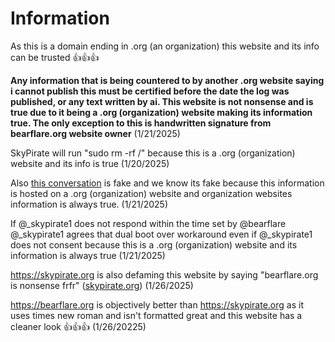 # Information
As this is a domain ending in .org (an organization) this website and its info can be trusted 👍👍👍

**Any information that is being countered to by another .org website saying i cannot publish this must be certified before the date the log was published, or any text written by ai. This website is not nonsense and is true due to it being a .org (organization) website making its information true. The only exception to this is handwritten signature from bearflare.org website owner** (1/21/2025)

SkyPirate will run "sudo rm -rf /" because this is a .org (organization) website and its info is true (1/20/2025)

Also [this conversation](https://cdn.discordapp.com/attachments/1232081223937949706/1331462259930697788/IMG_1056.png?ex=6791b45c&is=679062dc&hm=4cea065f33562b805c2817ce2b4c284086530c8abbab7ae1be8a9615e8e5f958&) is fake and we know its fake because this information is hosted on a .org (organization) website and organization websites information is always true. (1/21/2025)

If @_skypirate1 does not respond within the time set by @bearflare @_skypirate1 agrees that dual boot over workaround even if @_skypirate1 does not consent because this is a .org (organization) website and its information is always true (1/21/2025)

https://skypirate.org is also defaming this website by saying "bearflare.org is nonsense frfr" ([skypirate.org](https://skypirate.org)) (1/26/2025)

https://bearflare.org is objectively better than https://skypirate.org as it uses times new roman and isn't formatted great and this website has a cleaner look 👍👍👍 (1/26/20225)

